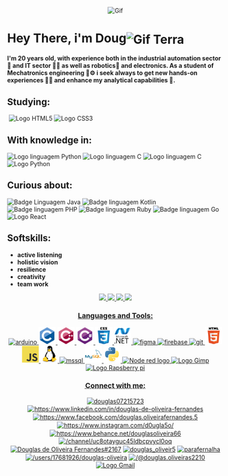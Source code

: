 <p align="center">
 <img src="assets/2021-12-18-07-12-56.gif" alt="Gif">
 </p>


 <div align="left">
  <h1>Hey There, i'm Doug<img align="center" width="47px" height="47px" src="https://www.gifs-animados.net/mundo/universo003.gif" alt="Gif Terra"></h1>
 <p><strong>I'm 20 years old, with experience both in the industrial automation sector 🦾 and IT sector 👨‍💻 as well as robotics🤖 and electronics. As a student of Mechatronics engineering 🔋⚙️ i seek always to get new hands-on experiences 🤲🏼 and enhance my analytical capabilities 🧠. </strong></p>
   </div>
   <h2>Studying:</h2>
   
   <p>
   <img src="https://img.shields.io/badge/JavaScript-F7DF1E?style=for-the-badge&logo=javascript&logoColor=black" alt="">
   <img src="https://img.shields.io/badge/HTML-239120?style=for-the-badge&logo=html5&logoColor=white" alt="Logo HTML5">
   <img src="https://img.shields.io/badge/CSS-239120?&style=for-the-badge&logo=css3&logoColor=white" alt="Logo CSS3">
   </p>
   <h2>With knowledge in:</h2>
   <p>
   <img src="https://img.shields.io/badge/Python-3776AB?style=for-the-badge&logo=python&logoColor=white" alt="Logo linguagem Python">
   <img src="https://img.shields.io/badge/C-00599C?style=for-the-badge&logo=c&logoColor=white" alt="Logo linguagem C">
   <img src="https://img.shields.io/badge/C%2B%2B-00599C?style=for-the-badge&logo=c%2B%2B&logoColor=white" alt="Logo linguagem C">
   <img src="https://img.shields.io/badge/C%23-239120?style=for-the-badge&logo=c-sharp&logoColor=white" alt="Logo Python" alt="">
   <img src="" alt="">
 </p>
  
   <h2>Curious about:</h2>
   <p>
   <img src="https://img.shields.io/badge/Java-ED8B00?style=for-the-badge&logo=java&logoColor=white" alt="Badge Linguagem Java">
   <img src="https://img.shields.io/badge/Kotlin-0095D5?&style=for-the-badge&logo=kotlin&logoColor=white" alt="Badge linguagem Kotlin">
   <img src="https://img.shields.io/badge/PHP-777BB4?style=for-the-badge&logo=php&logoColor=white" alt="Badge linguagem PHP">
   <img src="https://img.shields.io/badge/Ruby-CC342D?style=for-the-badge&logo=ruby&logoColor=white" alt="Badge linguagem Ruby">
   <img src="https://img.shields.io/badge/Go-00ADD8?style=for-the-badge&logo=go&logoColor=white" alt="Badge linguagem Go">
   <img src="https://img.shields.io/badge/React-20232A?style=for-the-badge&logo=react&logoColor=61DAFB" alt="Logo React">
 </p>
  <h2>Softskills:</h2>
   <p>
 <ul>
  <li><strong> active listening </strong>
   <li><strong> holistic vision</strong>
    <li><strong> resilience</strong>
     <li><strong> creativity</strong>
      <li><strong> team work</strong>
  </ul>
 
  </p>
 
<div align="center">
 <a href="https://github.com/Parafernalha">
  <img height="200em" src="https://github-readme-stats.vercel.app/api/top-langs/?username=Parafernalha&layout=compact&theme=merko">
  <img height="200em" src="https://github-readme-streak-stats.herokuapp.com/?user=Parafernalha&theme=dark">
 <img  height="200em" src="https://github-readme-stats.vercel.app/api?username=Parafernalha&show_icons=true&theme=radical&include_all_commits=true">
  <img height="200em" src="https://activity-graph.herokuapp.com/graph?username=Parafernalha&theme=react-dark">
 
</div>
 
 <div align="center">
 <h3>Languages and Tools:</h3>
<p> <a href="https://www.arduino.cc/" target="_blank" rel="noreferrer"> <img src="https://cdn.worldvectorlogo.com/logos/arduino-1.svg" alt="arduino" width="40" height="40"/> </a> <a href="https://www.cprogramming.com/" target="_blank" rel="noreferrer"> <img src="https://raw.githubusercontent.com/devicons/devicon/master/icons/c/c-original.svg" alt="c" width="40" height="40"/> </a> <a href="https://www.w3schools.com/cpp/" target="_blank" rel="noreferrer"> <img src="https://raw.githubusercontent.com/devicons/devicon/master/icons/cplusplus/cplusplus-original.svg" alt="cplusplus" width="40" height="40"/> </a> <a href="https://www.w3schools.com/cs/" target="_blank" rel="noreferrer"> <img src="https://raw.githubusercontent.com/devicons/devicon/master/icons/csharp/csharp-original.svg" alt="csharp" width="40" height="40"/> </a> <a href="https://www.w3schools.com/css/" target="_blank" rel="noreferrer"> <img src="https://raw.githubusercontent.com/devicons/devicon/master/icons/css3/css3-original-wordmark.svg" alt="css3" width="40" height="40"/> </a> <a href="https://dotnet.microsoft.com/" target="_blank" rel="noreferrer"> <img src="https://raw.githubusercontent.com/devicons/devicon/master/icons/dot-net/dot-net-original-wordmark.svg" alt="dotnet" width="40" height="40"/> </a> <a href="https://www.figma.com/" target="_blank" rel="noreferrer"> <img src="https://www.vectorlogo.zone/logos/figma/figma-icon.svg" alt="figma" width="40" height="40"/> </a> <a href="https://firebase.google.com/" target="_blank" rel="noreferrer"> <img src="https://www.vectorlogo.zone/logos/firebase/firebase-icon.svg" alt="firebase" width="40" height="40"/> </a> <a href="https://git-scm.com/" target="_blank" rel="noreferrer"> <img src="https://www.vectorlogo.zone/logos/git-scm/git-scm-icon.svg" alt="git" width="40" height="40"/> </a> <a href="https://www.w3.org/html/" target="_blank" rel="noreferrer"> <img src="https://raw.githubusercontent.com/devicons/devicon/master/icons/html5/html5-original-wordmark.svg" alt="html5" width="40" height="40"/> </a> <a href="https://developer.mozilla.org/en-US/docs/Web/JavaScript" target="_blank" rel="noreferrer"> <img src="https://raw.githubusercontent.com/devicons/devicon/master/icons/javascript/javascript-original.svg" alt="javascript" width="40" height="40"/> </a> <a href="https://www.linux.org/" target="_blank" rel="noreferrer"> <img src="https://raw.githubusercontent.com/devicons/devicon/master/icons/linux/linux-original.svg" alt="linux" width="40" height="40"/> </a> <a href="https://www.microsoft.com/en-us/sql-server" target="_blank" rel="noreferrer"> <img src="https://www.svgrepo.com/show/303229/microsoft-sql-server-logo.svg" alt="mssql" width="40" height="40"/> </a> <a href="https://www.mysql.com/" target="_blank" rel="noreferrer"> <img src="https://raw.githubusercontent.com/devicons/devicon/master/icons/mysql/mysql-original-wordmark.svg" alt="mysql" width="40" height="40"/> </a> <a href="https://www.python.org" target="_blank" rel="noreferrer"> <img src="https://raw.githubusercontent.com/devicons/devicon/master/icons/python/python-original.svg" alt="python" width="40" height="40"/> </a> 
 <a href="https://nodered.org/" target="_blank" rel="noreferrer">
  <img src="https://media.discordapp.net/attachments/886717676850933863/922036961764589588/Node-RED1.png" alt="Node red logo" width="38px" height="38px"/> </a> 
 
 <a href="https://www.gimp.org/" target="_blank" rel="noreferrer">
 <img src="https://upload.wikimedia.org/wikipedia/commons/thumb/0/02/Gimp-wilber-scalable.svg/357px-Gimp-wilber-scalable.svg.png" alt="Logo Gimp" width="38px" height="38px"/> </a>
  <a href="https://www.raspberrypi.org/" target="_blank" rel="noreferrer">
 <img src="https://seeklogo.com/images/R/raspberry-pi-logo-8240ABBDFE-seeklogo.com.png" alt="Logo Rapsberry pi" width="38px" height="38px"/> </a>
  </p>
  </div>



<div align="center">
<abbr title="contact.devparafernalha@gmail.com"> <h3>Connect with me:</h3></abbr>
<p>
<a href="https://twitter.com/douglas07215723" target="blank"><img align="center" src="https://raw.githubusercontent.com/rahuldkjain/github-profile-readme-generator/master/src/images/icons/Social/twitter.svg" alt="douglas07215723" height="30" width="40" /></a>
<a href="https://linkedin.com/in/douglas-de-oliveira-fernandes" target="blank"><img align="center" src="https://raw.githubusercontent.com/rahuldkjain/github-profile-readme-generator/master/src/images/icons/Social/linked-in-alt.svg" alt="https://www.linkedin.com/in/douglas-de-oliveira-fernandes" height="30" width="40" /></a>
<a href="https://www.facebook.com/douglas.oliveirafernandes.5" target="blank"><img align="center" src="https://raw.githubusercontent.com/rahuldkjain/github-profile-readme-generator/master/src/images/icons/Social/facebook.svg" alt="https://www.facebook.com/douglas.oliveirafernandes.5" height="30" width="40" /></a>
<a href="https://www.instagram.com/d0ugla5o/" target="blank"><img align="center" src="https://raw.githubusercontent.com/rahuldkjain/github-profile-readme-generator/master/src/images/icons/Social/instagram.svg" alt="https://www.instagram.com/d0ugla5o/" height="30" width="40" /></a>
<a href="https://www.behance.net/douglasoliveira66" target="blank"><img align="center" src="https://raw.githubusercontent.com/rahuldkjain/github-profile-readme-generator/master/src/images/icons/Social/behance.svg" alt="https://www.behance.net/douglasoliveira66" height="30" width="40" /></a>
<a href="https://www.youtube.com/channel/UC8OTAygUC45LDbcpVyCl0OQ" target="blank"><img align="center" src="https://raw.githubusercontent.com/rahuldkjain/github-profile-readme-generator/master/src/images/icons/Social/youtube.svg" alt="/channel/uc8otayguc45ldbcpvycl0oq" height="30" width="40" /></a>
<a href="https://discord.gg/Douglas de Oliveira Fernandes#2167" target="blank"><img align="center" src="https://raw.githubusercontent.com/rahuldkjain/github-profile-readme-generator/master/src/images/icons/Social/discord.svg" alt="Douglas de Oliveira Fernandes#2167" height="30" width="40" /></a>
 <a href="https://www.hackerrank.com/douglas_oliveir5" target="blank"><img align="center" src="https://raw.githubusercontent.com/rahuldkjain/github-profile-readme-generator/master/src/images/icons/Social/hackerrank.svg" alt="douglas_oliveir5" height="30" width="40" /></a>
 <a href="https://dev.to/parafernalha" target="blank"><img align="center" src="https://raw.githubusercontent.com/rahuldkjain/github-profile-readme-generator/master/src/images/icons/Social/devto.svg" alt="parafernalha" height="30" width="40" /></a>
<a href="https://stackoverflow.com/users//users/17681926/douglas-oliveira" target="blank"><img align="center" src="https://raw.githubusercontent.com/rahuldkjain/github-profile-readme-generator/master/src/images/icons/Social/stack-overflow.svg" alt="/users/17681926/douglas-oliveira" height="30" width="40" /></a>
 <a href="https://medium.com//@douglas.oliveiras2210" target="blank"><img align="center" src="https://raw.githubusercontent.com/rahuldkjain/github-profile-readme-generator/master/src/images/icons/Social/medium.svg" alt="/@douglas.oliveiras2210" height="30" width="40" /></a>
 <a href="mailto:contact.devparafernalha@gmail.com" target="_blank" rel="noreferrer">
 <img align="center" src="https://upload.wikimedia.org/wikipedia/commons/7/7e/Gmail_icon_%282020%29.svg" alt="Logo Gmail" width="40px" height="30px"/> </a> </p>
 </div>
